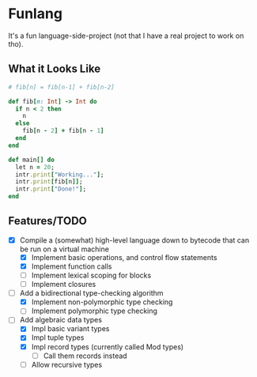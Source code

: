 # Funlang

It's a fun language-side-project (not that I have a real project to work on tho).

## What it Looks Like
```ruby
# fib[n] = fib[n-1] + fib[n-2]

def fib[n: Int] -> Int do
  if n < 2 then
    n
  else
    fib[n - 2] + fib[n - 1]
  end
end

def main[] do
  let n = 20;
  intr.print["Working..."];
  intr.print[fib[n]];
  intr.print["Done!"];
end
```

## Features/TODO
- [X] Compile a (somewhat) high-level language down to bytecode that can be run on a virtual machine
    - [X] Implement basic operations, and control flow statements
    - [X] Implement function calls
    - [ ] Implement lexical scoping for blocks
    - [ ] Implement closures
- [ ] Add a bidirectional type-checking algorithm
  - [X] Implement non-polymorphic type checking
  - [ ] Implement polymorphic type checking
- [ ] Add algebraic data types
  - [X] Impl basic variant types
  - [X] Impl tuple types
  - [X] Impl record types (currently called Mod types)
    - [ ] Call them records instead
  - [ ] Allow recursive types
